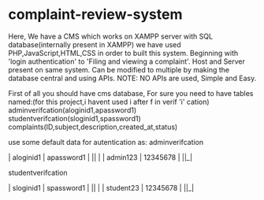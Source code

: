 # complaint-review-system
Here, We have a CMS which works on XAMPP server with SQL database(internally present in XAMPP) we have used PHP,JavaScript,HTML,CSS in order to built this system. Beginning with 'login authentication' to 'Filing and viewing a complaint'. Host and Server present on same system. Can be modified to multiple by making the database central and using APIs. NOTE: NO APIs are used, Simple and Easy.

First of all you should have cms database, For sure you need to have tables named:(for this project,i havent used i after f in verif 'i' cation) adminverifcation(aloginid1,apassword1) studentverifcation(sloginid1,spassword1) complaints(ID,subject,description,created_at,status)

use some default data for autentication as: adminverifcation

| aloginid1 | apassword1 | || | | admin123 | 12345678 | ||_|

studentverifcation

| sloginid1 | spassword1 | || | | student23 | 12345678 | ||_|
